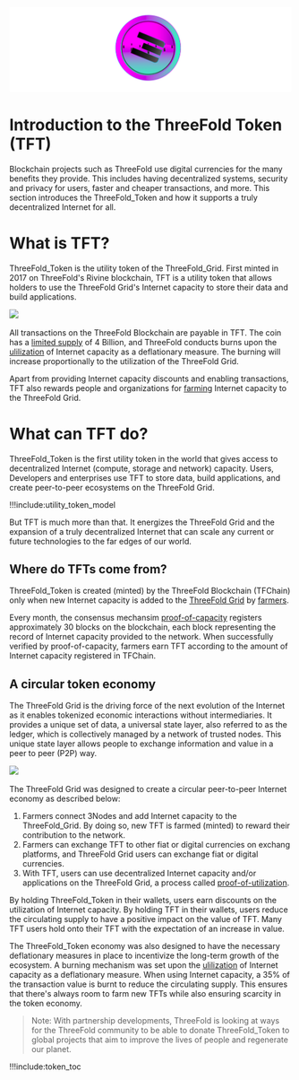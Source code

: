 ![](img/tft.png)

# Introduction to the ThreeFold Token (TFT)

Blockchain projects such as ThreeFold use digital currencies for the many benefits they provide. This includes having decentralized systems, security and privacy for users, faster and cheaper transactions, and more. This section introduces the ThreeFold_Token and how it supports a truly decentralized Internet for all.  

# What is TFT?

ThreeFold_Token is the utility token of the ThreeFold_Grid. First minted in 2017 on ThreeFold's Rivine blockchain, TFT is a utility token that allows holders to use the ThreeFold Grid's Internet capacity to store their data and build applications.

![](img/token_valuable_.jpg)

All transactions on the ThreeFold Blockchain are payable in TFT. The coin has a [limited supply](tft_limited_supply) of 4 Billion, and ThreeFold conducts burns upon the [ulilization](proof_of_utilization) of Internet capacity as a deflationary measure. The burning will increase proportionally to the utilization of the ThreeFold Grid.

Apart from providing Internet capacity discounts and enabling transactions, TFT also rewards people and organizations for [farming](farming_intro) Internet capacity to the ThreeFold Grid.

# What can TFT do?

ThreeFold_Token is the first utility token in the world that gives access to decentralized Internet (compute, storage and network) capacity. Users, Developers and enterprises use TFT to store data, build applications, and create peer-to-peer ecosystems on the ThreeFold Grid. 

!!!include:utility_token_model

But TFT is much more than that. It energizes the ThreeFold Grid and the expansion of a truly decentralized Internet that can scale any current or future technologies to the far edges of our world.

<!-- MOVE TO GRID ![](img/missing_layer_.jpg) -->


## Where do TFTs come from?

ThreeFold_Token is created (minted) by the ThreeFold Blockchain (TFChain) only when new Internet capacity is added to the [ThreeFold Grid](grid_intro) by [farmers](farming_intro). 

Every month, the consensus mechansim [proof-of-capacity](proof_of_capacity) registers approximately 30 blocks on the blockchain, each block representing the record of Internet capacity provided to the network. When successfully verified by proof-of-capacity, farmers earn TFT according to the amount of Internet capacity registered in TFChain.

## A circular token economy

The ThreeFold Grid is the driving force of the next evolution of the Internet as it enables tokenized economic interactions without intermediaries. It provides a unique set of data, a universal state layer, also referred to as the ledger, which is collectively managed by a network of trusted nodes. This unique state layer allows people to exchange information and value in a peer to peer (P2P) way.

![](img/circular_tft_.png)

The ThreeFold Grid was designed to create a circular peer-to-peer Internet economy as described below:

1. Farmers connect 3Nodes and add Internet capacity to the ThreeFold_Grid. By doing so, new TFT is farmed (minted) to reward their contribution to the network.  
2. Farmers can exchange TFT to other fiat or digital currencies on exchang platforms, and ThreeFold Grid users can exchange fiat or digital currencies. 
3. With TFT, users can use decentralized Internet capacity and/or applications on the ThreeFold Grid, a process called [proof-of-utilization](utilization).

By holding ThreeFold_Token in their wallets, users earn discounts on the utilization of Internet capacity. By holding TFT in their wallets, users reduce the circulating supply to have a positive impact on the value of TFT. Many TFT users hold onto their TFT with the expectation of an increase in value.

The ThreeFold_Token economy was also designed to have the necessary deflationary measures in place to incentivize the long-term growth of the ecosystem. A burning mechanism was set upon the [ulilization](proof_of_utilization) of Internet capacity as a deflationary measure. When using Internet capacity, a 35% of the transaction value is burnt to reduce the circulating supply. This ensures that there's always room to farm new TFTs while also ensuring scarcity in the token economy.


> Note: With partnership developments, ThreeFold is looking at ways for the ThreeFold community to be able to donate ThreeFold_Token to global projects that aim to improve the lives of people and regenerate our planet. 

!!!include:token_toc